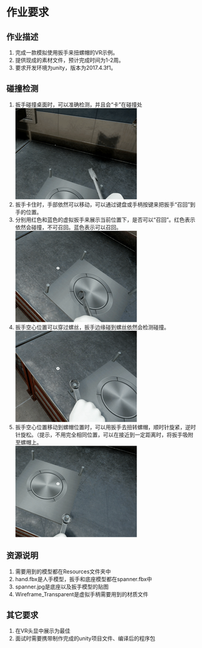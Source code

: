 # 作业要求
## 作业描述
1. 完成一款模拟使用扳手来扭螺帽的VR示例。
2. 提供现成的素材文件，预计完成时间为1-2周。
3. 要求开发环境为unity，版本为2017.4.3f1。

## 碰撞检测
1. 扳手碰撞桌面时，可以准确检测，并且会“卡”在碰撞处    
![Sample 1](/SampleImages/Sample1.gif)
2. 扳手卡住时，手部依然可以移动，可以通过键盘或手柄按键来把扳手“召回”到手的位置。
3. 分别用红色和蓝色的虚拟扳手来展示当前位置下，是否可以“召回”。红色表示依然会碰撞，不可召回。蓝色表示可以召回。    
![Sample 2](/SampleImages/Sample2.gif)
4. 扳手空心位置可以穿过螺丝，扳手边缘碰到螺丝依然会检测碰撞。    
![Sample 3](/SampleImages/Sample3.gif)
5. 扳手空心位置移动到螺帽位置时，可以用扳手去扭转螺帽，顺时针旋紧，逆时针旋松。（提示，不用完全相同位置，可以在接近到一定距离时，将扳手吸附至螺帽上。    
![Sample 3](/SampleImages/Sample4.gif)

## 资源说明
1. 需要用到的模型都在Resources文件夹中
2. hand.fbx是人手模型，扳手和底座模型都在spanner.fbx中
3. spanner.jpg是底座以及扳手模型的贴图
4. Wireframe_Transparent是虚拟手柄需要用到的材质文件

## 其它要求
1. 在VR头显中展示为最佳
2. 面试时需要携带制作完成的unity项目文件、编译后的程序包
